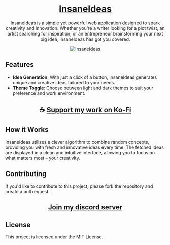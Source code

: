 <div align="center">

# [InsaneIdeas](https://thatsinewave.github.io/InsaneIdeas)

InsaneIdeas is a simple yet powerful web application designed to spark creativity and innovation. 
Whether you're a writer looking for a plot twist, an artist searching for inspiration, or an entrepreneur brainstorming your next big idea, InsaneIdeas has got you covered.

![InsaneIdeas](https://github.com/ThatSINEWAVE/IdeaForger/assets/133239148/3b986e0a-6dc5-4c6f-b1ea-fc2a347dc9dd)

</div>

## Features

- **Idea Generation**: With just a click of a button, InsaneIdeas generates unique and creative ideas tailored to your needs.
- **Theme Toggle**: Choose between light and dark themes to suit your preference and work environment.

<div align="center">

## ☕ [Support my work on Ko-Fi](https://ko-fi.com/thatsinewave)

</div>

## How it Works

InsaneIdeas utilizes a clever algorithm to combine random concepts, providing you with fresh and innovative ideas every time.
The fetched ideas are displayed in a clean and intuitive interface, allowing you to focus on what matters most – your creativity.

## Contributing
If you'd like to contribute to this project, please fork the repository and create a pull request.

<div align="center">

## [Join my discord server](https://discord.gg/2nHHHBWNDw)

</div>

## License
This project is licensed under the MIT License.
